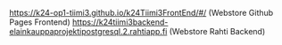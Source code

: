 https://k24-op1-tiimi3.github.io/k24Tiimi3FrontEnd/#/ (Webstore Github Pages Frontend)
https://k24tiimi3backend-elainkauppaprojektipostgresql.2.rahtiapp.fi (Webstore Rahti Backend)
